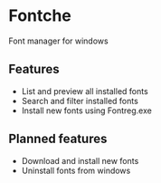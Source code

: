 # Fontche
Font manager for windows

## Features
- List and preview all installed fonts
- Search and filter installed fonts
- Install new fonts using Fontreg.exe

## Planned features
- Download and install new fonts
- Uninstall fonts from windows
